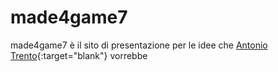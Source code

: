 # made4game7

made4game7 è il sito di presentazione per le idee che [Antonio Trento](https://it.linkedin.com/in/antoniotrento){:target="blank"} vorrebbe
